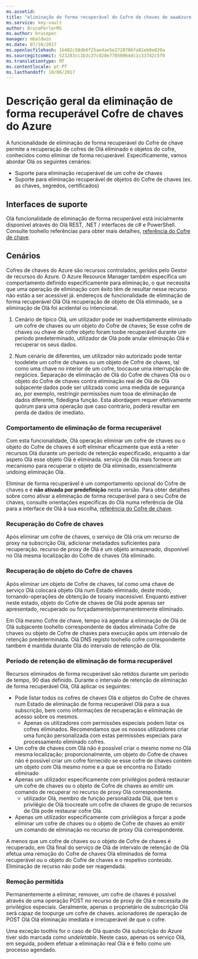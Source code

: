 ```yaml
---
ms.assetid: 
title: "eliminação de forma recuperável do Cofre de chaves de aaaAzure | Microsoft Docs"
ms.service: key-vault
author: BrucePerlerMS
ms.author: bruceper
manager: mbaldwin
ms.date: 07/10/2017
ms.openlocfilehash: 1b402c58db6f25ae4ae5e2720786fa81eb0e839a
ms.sourcegitcommit: 523283cc1b3c37c428e77850964dc1c33742c5f0
ms.translationtype: MT
ms.contentlocale: pt-PT
ms.lasthandoff: 10/06/2017
---
```

# <a name="azure-key-vault-soft-delete-overview"></a>Descrição geral da eliminação de forma recuperável Cofre de chaves do Azure

A funcionalidade de eliminação de forma recuperável do Cofre de chave permite a recuperação de cofres de Olá eliminado e objetos do cofre, conhecidos como eliminar de forma recuperável. Especificamente, vamos abordar Olá os seguintes cenários:

- Suporte para eliminação recuperável de um cofre de chaves
- Suporte para eliminação recuperável de objetos do Cofre de chaves (ex. as chaves, segredos, certificados)

## <a name="supporting-interfaces"></a>Interfaces de suporte

Olá funcionalidade de eliminação de forma recuperável está inicialmente disponível através do Olá REST, .NET / interfaces de c# e PowerShell. Consulte toohello referências para obter mais detalhes, [referência do Cofre de chave](https://docs.microsoft.com/azure/key-vault/).

## <a name="scenarios"></a>Cenários

Cofres de chaves do Azure são recursos controlados, geridos pelo Gestor de recursos do Azure. O Azure Resource Manager também especifica um comportamento definido especificamente para eliminação, o que necessita que uma operação de eliminação com êxito têm de resultar nesse recurso não estão a ser acessível já. endereços de funcionalidade de eliminação de forma recuperável Olá Olá recuperação de objeto de Olá eliminado, se a eliminação de Olá foi acidental ou intencional.

1. Cenário de típico Olá, um utilizador pode ter inadvertidamente eliminado um cofre de chaves ou um objeto do Cofre de chaves; Se esse cofre de chaves ou chave de cofre objeto foram toobe recuperável durante um período predeterminado, utilizador de Olá pode anular eliminação Olá e recuperar os seus dados.

2. Num cenário de diferentes, um utilizador não autorizado pode tentar toodelete um cofre de chaves ou um objeto de Cofre de chaves, tal como uma chave no interior de um cofre, toocause uma interrupção de negócios. Separação de eliminação de Olá do Cofre de chaves Olá ou o objeto do Cofre de chaves contra eliminação real de Olá de Olá subjacente dados pode ser utilizada como uma medida de segurança ao, por exemplo, restringir permissões num tooa de eliminação de dados diferente, fidedigna função. Esta abordagem requer efetivamente quórum para uma operação que caso contrário, poderá resultar em perda de dados de imediato.

### <a name="soft-delete-behavior"></a>Comportamento de eliminação de forma recuperável

Com esta funcionalidade, Olá operação eliminar um cofre de chaves ou o objeto do Cofre de chaves é soft eliminar eficazmente que está a reter recursos Olá durante um período de retenção especificado, enquanto a dar aspeto Olá esse objeto Olá é eliminada. serviço de Olá mais fornece um mecanismo para recuperar o objeto de Olá eliminado, essencialmente undoing eliminação Olá. 

Eliminar de forma recuperável é um comportamento opcional do Cofre de chaves e é **não ativada por predefinição** nesta versão. Para obter detalhes sobre como ativar a eliminação de forma recuperável para o seu Cofre de chaves, consulte orientações específicas do Olá numa referência de Olá para a interface de Olá à sua escolha, [referência do Cofre de chave](https://docs.microsoft.com/azure/key-vault/).

### <a name="key-vault-recovery"></a>Recuperação do Cofre de chaves

Após eliminar um cofre de chaves, o serviço de Olá cria um recurso de proxy na subscrição Olá, adicionar metadados suficientes para recuperação. recurso de proxy de Olá é um objeto armazenado, disponível no Olá mesma localização do Cofre de chaves Olá eliminado. 

### <a name="key-vault-object-recovery"></a>Recuperação de objeto do Cofre de chaves

Após eliminar um objeto de Cofre de chaves, tal como uma chave de serviço Olá colocará objeto Olá num Estado eliminado, deste modo, tornando-operações de obtenção de tooany inacessível. Enquanto estiver neste estado, objeto do Cofre de chaves de Olá pode apenas ser apresentado, recuperado ou forçadamente/permanentemente eliminado. 

Em Olá mesmo Cofre de chave, tempo irá agendar a eliminação de Olá de Olá subjacente toohello correspondente de dados eliminada Cofre de chaves ou objeto de Cofre de chaves para execução após um intervalo de retenção predeterminada. Olá DNS registo toohello cofre correspondente também é mantida durante Olá do intervalo de retenção de Olá.

### <a name="soft-delete-retention-period"></a>Período de retenção de eliminação de forma recuperável

Recursos eliminados de forma recuperável são retidos durante um período de tempo, 90 dias definido. Durante o intervalo de retenção de eliminação de forma recuperável Olá, Olá aplicar os seguintes:

- Pode listar todos os cofres de chaves Olá e objetos do Cofre de chaves num Estado de eliminação de forma recuperável Olá para a sua subscrição, bem como informações de recuperação e eliminação de acesso sobre os mesmos.
    - Apenas os utilizadores com permissões especiais podem listar os cofres eliminados. Recomendamos que os nossos utilizadores criar uma função personalizada com estas permissões especiais para processamento eliminado cofres.
- Um cofre de chaves com Olá não é possível criar o mesmo nome no Olá mesma localização; proporcionalmente, um objeto do Cofre de chaves não é possível criar um cofre fornecido se esse cofre de chaves contém um objeto com Olá mesmo nome e a que se encontra no Estado eliminado 
- Apenas um utilizador especificamente com privilégios poderá restaurar um cofre de chaves ou o objeto de Cofre de chaves ao emitir um comando de recuperar no recurso de proxy Olá correspondente.
    - utilizador Olá, membro de função personalizada Olá, que tem o privilégio de Olá toocreate um cofre de chaves de grupo de recursos de Olá pode restaurar cofre Olá.
- Apenas um utilizador especificamente com privilégios a forçar a pode eliminar um cofre de chaves ou o objeto de Cofre de chaves ao emitir um comando de eliminação no recurso de proxy Olá correspondente.

A menos que um cofre de chaves ou o objeto de Cofre de chaves é recuperado, em Olá final do serviço de Olá de intervalo de retenção de Olá efetua uma remoção do Cofre de chaves Olá eliminados de forma recuperável ou o objeto do Cofre de chaves e o respetivo conteúdo. Eliminação de recurso não pode ser reagendada.

### <a name="permitted-purge"></a>Remoção permitida

Permanentemente a eliminar, remover, um cofre de chaves é possível através de uma operação POST no recurso de proxy de Olá e necessita de privilégios especiais. Geralmente, apenas o proprietário de subscrição Olá será capaz de toopurge um cofre de chaves. acionadores de operação de POST Olá Olá eliminação imediata e irrecuperável de que o cofre. 

Uma exceção toothis for o caso de Olá quando Olá subscrição do Azure tiver sido marcada como *undeletable*. Neste caso, apenas os serviço Olá, em seguida, podem efetuar a eliminação real Olá e é feito como um processo agendado. 



